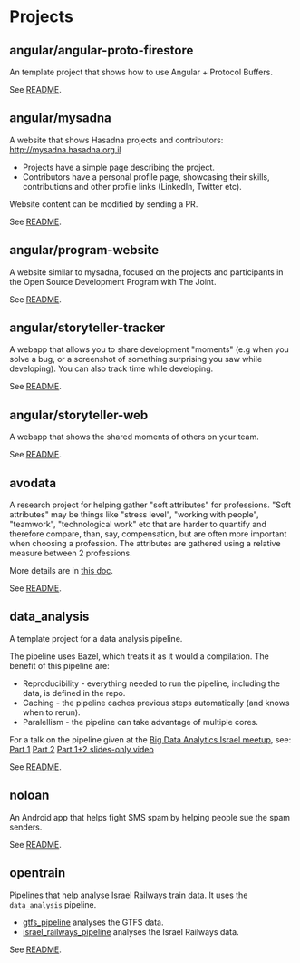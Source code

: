 # Projects

## angular/angular-proto-firestore
An template project that shows how to use Angular + Protocol Buffers.

See [README](projects/angular/angular-proto-firestore/README.md).


## angular/mysadna
A website that shows Hasadna projects and contributors:
http://mysadna.hasadna.org.il
* Projects have a simple page describing the project.
* Contributors have a personal profile page, showcasing their skills,
contributions and other profile links (LinkedIn, Twitter etc).

Website content can be modified by sending a PR.


See [README](projects/angular/mysadna/README.md).


## angular/program-website
A website similar to mysadna, focused on the projects and participants in 
the Open Source Development Program with The Joint.


See [README](projects/angular/program-website/README.md).


## angular/storyteller-tracker
A webapp that allows you to share development "moments" (e.g when you solve a bug,
or a screenshot of something surprising you saw while developing).
You can also track time while developing.

See [README](projects/angular/storyteller-tracker/README.md).


## angular/storyteller-web
A webapp that shows the shared moments of others on your team.

See [README](projects/angular/storyteller-web/README.md).


## avodata
A research project for helping gather "soft attributes" for professions.
"Soft attributes" may be things like "stress level", "working with people",
"teamwork", "technological work" etc that are harder to quantify and therefore
compare, than, say, compensation, but are often more important when choosing
a profession.
The attributes are gathered using a relative measure between 2 professions.

More details are in [this doc](https://docs.google.com/document/d/1hAR_rdpddoRzNuevwINT-q7xLB4XPQ6GBjpFpTf-RbM/edit#heading=h.13nisaeye7as).

See [README](projects/avodata/README.md).


## data_analysis
A template project for a data analysis pipeline.

The pipeline uses Bazel, which treats it as it would a compilation.
The benefit of this pipeline are:
* Reproducibility - everything needed to run the pipeline, including the data, is defined in the repo.
* Caching - the pipeline caches previous steps automatically (and knows when to rerun).
* Paralellism - the pipeline can take advantage of multiple cores.

For a talk on the pipeline given at the [Big Data Analytics Israel meetup](https://www.meetup.com/Big-Data-Analytics-Israel/events/259235551), see:
[Part 1](https://www.youtube.com/watch?v=XGc1sIsYgvM&list=PLn2GS4h9ia-bp74rtKnoMFsFyYn4RgBLR&index=1)
[Part 2](https://www.youtube.com/watch?v=hBuasmcYS00&list=PLn2GS4h9ia-bp74rtKnoMFsFyYn4RgBLR&index=2)
[Part 1+2 slides-only video](https://www.youtube.com/watch?v=64qcGYdM4JE)

See [README](projects/data_analysis/README.md).


## noloan
An Android app that helps fight SMS spam by helping people sue the spam senders.

See [README](noloan/README.md).


## opentrain
Pipelines that help analyse Israel Railways train data. It uses the `data_analysis` pipeline.
* [gtfs_pipeline](opentrain/gtfs_pipeline) analyses the GTFS data.
* [israel_railways_pipeline](opentrain/israel_railways_pipeline) analyses the Israel Railways data.

See [README](opentrain/README.md).


